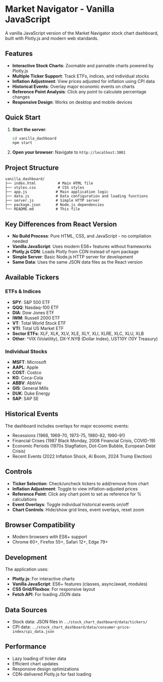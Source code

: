 # Market Navigator - Vanilla JavaScript

A vanilla JavaScript version of the Market Navigator stock chart dashboard, built with Plotly.js and modern web standards.

## Features

- **Interactive Stock Charts**: Zoomable and pannable charts powered by Plotly.js
- **Multiple Ticker Support**: Track ETFs, indices, and individual stocks
- **Inflation Adjustment**: View prices adjusted for inflation using CPI data
- **Historical Events**: Overlay major economic events on charts
- **Reference Point Analysis**: Click any point to calculate percentage changes
- **Responsive Design**: Works on desktop and mobile devices

## Quick Start

1. **Start the server**:
   ```bash
   cd vanilla_dashboard
   npm start
   ```

2. **Open your browser**:
   Navigate to `http://localhost:3001`

## Project Structure

```
vanilla_dashboard/
├── index.html          # Main HTML file
├── styles.css          # CSS styles
├── app.js             # Main application logic
├── data.js            # Data configuration and loading functions
├── server.js          # Simple HTTP server
├── package.json       # Node.js dependencies
└── README.md          # This file
```

## Key Differences from React Version

- **No Build Process**: Pure HTML, CSS, and JavaScript - no compilation needed
- **Vanilla JavaScript**: Uses modern ES6+ features without frameworks
- **Plotly.js CDN**: Loads Plotly from CDN instead of npm package
- **Simple Server**: Basic Node.js HTTP server for development
- **Same Data**: Uses the same JSON data files as the React version

## Available Tickers

### ETFs & Indices
- **SPY**: S&P 500 ETF
- **QQQ**: Nasdaq-100 ETF
- **DIA**: Dow Jones ETF
- **IWM**: Russell 2000 ETF
- **VT**: Total World Stock ETF
- **VTI**: Total US Market ETF
- **Sector ETFs**: XLF, XLK, XLV, XLE, XLY, XLI, XLRE, XLC, XLU, XLB
- **Other**: ^VIX (Volatility), DX-Y.NYB (Dollar Index), UST10Y (10Y Treasury)

### Individual Stocks
- **MSFT**: Microsoft
- **AAPL**: Apple
- **COST**: Costco
- **KO**: Coca-Cola
- **ABBV**: AbbVie
- **GIS**: General Mills
- **DUK**: Duke Energy
- **SAP**: SAP SE

## Historical Events

The dashboard includes overlays for major economic events:
- Recessions (1966, 1969-70, 1973-75, 1980-82, 1990-91)
- Financial Crises (1987 Black Monday, 2008 Financial Crisis, COVID-19)
- Economic Periods (1970s Stagflation, Dot-Com Bubble, European Debt Crisis)
- Recent Events (2022 Inflation Shock, AI Boom, 2024 Trump Election)

## Controls

- **Ticker Selection**: Check/uncheck tickers to add/remove from chart
- **Inflation Adjustment**: Toggle to view inflation-adjusted prices
- **Reference Point**: Click any chart point to set as reference for % calculations
- **Event Overlays**: Toggle individual historical events on/off
- **Chart Controls**: Hide/show grid lines, event overlays, reset zoom

## Browser Compatibility

- Modern browsers with ES6+ support
- Chrome 60+, Firefox 55+, Safari 12+, Edge 79+

## Development

The application uses:
- **Plotly.js**: For interactive charts
- **Vanilla JavaScript**: ES6+ features (classes, async/await, modules)
- **CSS Grid/Flexbox**: For responsive layout
- **Fetch API**: For loading JSON data

## Data Sources

- Stock data: JSON files in `../stock_chart_dashboard/data/tickers/`
- CPI data: `../stock_chart_dashboard/data/consumer-price-index/cpi_data.json`

## Performance

- Lazy loading of ticker data
- Efficient chart updates
- Responsive design optimizations
- CDN-delivered Plotly.js for fast loading

